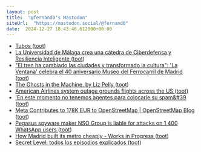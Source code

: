 ```yaml
---
layout: post
title:  "@fernand0's Mastodon"
siteUrl:  "https://mastodon.social/@fernand0"
date:  2024-12-27 18:43:46.612000+00:00
---
```

*  [Tubos ](https://www.flickr.com/photos/fernand0/54205827510) ([toot](https://mastodon.social/@fernand0/113726260943866244))
*  [La Universidad de Málaga crea una cátedra de Ciberdefensa y Resiliencia Inteligente ](https://www.malagahoy.es/malaga/universidad-malaga-crea-catedra-ciberdefensa_0_2003010232.htm) ([toot](https://mastodon.social/@fernand0/113726180808722644))
*  ["El tren ha cambiado las ciudades y transformado la cultura": 'La Ventana' celebra el 40 aniversario Museo del Ferrocarril de Madrid ](https://cadenaser.com/nacional/2024/12/19/el-tren-ha-cambiado-las-ciudades-y-transformado-la-cultura-la-ventana-celebra-el-40-aniversario-museo-del-ferrocarril-de-madrid-cadena-ser) ([toot](https://mastodon.social/@fernand0/113725917470050904))
*  [The Ghosts in the Machine, by Liz Pelly ](https://harpers.org/archive/2025/01/the-ghosts-in-the-machine-liz-pelly-spotify-musicians) ([toot](https://mastodon.social/@fernand0/113725653642192657))
*  [American Airlines system outage grounds flights across the US ](https://www.theverge.com/2024/12/24/24328745/american-airlines-flights-grounded-christmas-eve-systems-issue) ([toot](https://mastodon.social/@fernand0/113725546700994157))
*  [&#39;En este momento no tenemos agentes para colocarle su spam&#39 ](https://mastodon.social/@fernand0/113724817386502335) ([toot](https://mastodon.social/@fernand0/113724817386502335))
*  [Meta Contributes to 178K EUR to OpenStreetMap \| OpenStreetMap Blog ](https://blog.openstreetmap.org/2024/12/19/meta-contributes-to-178k-eur-to-openstreetmap) ([toot](https://mastodon.social/@fernand0/113724737523563310))
*  [Pegasus spyware maker NSO Group is liable for attacks on 1,400 WhatsApp users ](https://www.theverge.com/2024/12/20/24326342/meta-whatsapp-nso-group-pegasus-spyware-hack-liabl) ([toot](https://mastodon.social/@fernand0/113724491242826008))
*  [How Madrid built its metro cheaply - Works in Progress ](https://worksinprogress.co/issue/how-madrid-built-its-metro-cheaply) ([toot](https://mastodon.social/@fernand0/113724304732613658))
*  [Secret Level: todos los episodios explicados ](https://es.ign.com/secret-level/210753/feature/secret-level-todos-los-episodios-explicado) ([toot](https://mastodon.social/@fernand0/113724148648955032))

